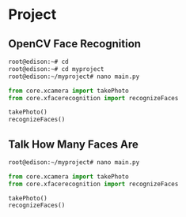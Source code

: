 # Project

## OpenCV Face Recognition

```sh
root@edison:~# cd
root@edison:~# cd myproject
root@edison:~/myproject# nano main.py 
```

```python
from core.xcamera import takePhoto
from core.xfacerecognition import recognizeFaces

takePhoto()
recognizeFaces()
```

## Talk How Many Faces Are


```sh
root@edison:~/myproject# nano main.py 
```

```python
from core.xcamera import takePhoto
from core.xfacerecognition import recognizeFaces

takePhoto()
recognizeFaces()
```